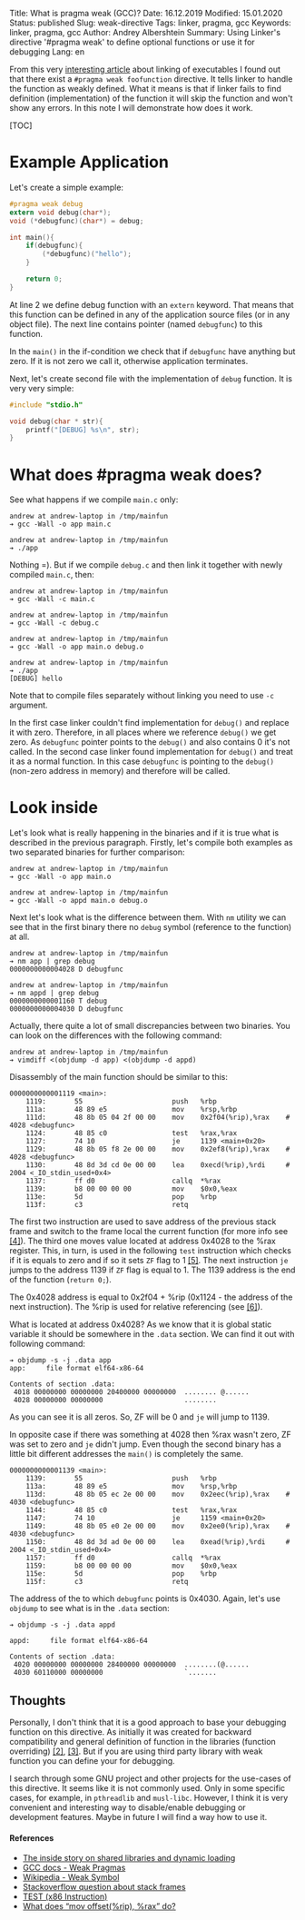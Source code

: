Title: What is pragma weak (GCC)?
Date: 16.12.2019
Modified: 15.01.2020
Status: published
Slug: weak-directive
Tags: linker, pragma, gcc
Keywords: linker, pragma, gcc
Author: Andrey Albershtein
Summary: Using Linker's directive '#pragma weak' to define optional functions or use it for debugging
Lang: en

From this very [interesting article][1] about linking of executables I found out
that there exist a `#pragma weak foofunction` directive. It tells linker to
handle the function as weakly defined. What it means is that if linker
fails to find definition (implementation) of the function it will skip the
function and won't show any errors. In this note I will demonstrate how does it
work.

[TOC]

# Example Application

Let's create a simple example:

```c
#pragma weak debug
extern void debug(char*);
void (*debugfunc)(char*) = debug;

int main(){
    if(debugfunc){
        (*debugfunc)("hello");
    }

    return 0;
}
```

At line 2 we define debug function with an `extern` keyword. That means that
this function can be defined in any of the application source files (or in any
object file). The next line contains pointer (named `debugfunc`) to this
function.

In the `main()` in the if-condition we check that if `debugfunc` have anything
but zero. If it is not zero we call it, otherwise application terminates.

Next, let's create second file with the implementation of `debug` function. It
is very very simple:

```c
#include "stdio.h"

void debug(char * str){
    printf("[DEBUG] %s\n", str);
}
```

# What does #pragma weak does?

See what happens if we compile `main.c` only:

```shell
andrew at andrew-laptop in /tmp/mainfun
➔ gcc -Wall -o app main.c

andrew at andrew-laptop in /tmp/mainfun
➔ ./app
```

Nothing =). But if we compile `debug.c` and then link it together with newly
compiled `main.c`, then:

```shell
andrew at andrew-laptop in /tmp/mainfun
➔ gcc -Wall -c main.c

andrew at andrew-laptop in /tmp/mainfun
➔ gcc -Wall -c debug.c

andrew at andrew-laptop in /tmp/mainfun
➔ gcc -Wall -o app main.o debug.o

andrew at andrew-laptop in /tmp/mainfun
➔ ./app
[DEBUG] hello
```

Note that to compile files separately without linking you need to use `-c`
argument.

In the first case linker couldn't find implementation for `debug()` and replace it
with zero. Therefore, in all places where we reference `debug()` we get
zero. As `debugfunc` pointer points to the `debug()` and also contains 0 it's
not called.  In the second case linker found implementation for `debug()` and
treat it as a normal function. In this case `debugfunc` is pointing to the
`debug()` (non-zero address in memory) and therefore will be called.

# Look inside

Let's look what is really happening in the binaries and if it is true what is
described in the previous paragraph. Firstly, let's compile both examples as two
separated binaries for further comparison:

```shell
andrew at andrew-laptop in /tmp/mainfun
➔ gcc -Wall -o app main.o

andrew at andrew-laptop in /tmp/mainfun
➔ gcc -Wall -o appd main.o debug.o
```

Next let's look what is the difference between them. With `nm` utility we can see
that in the first binary there no `debug` symbol (reference to the function) at
all.

```shell
andrew at andrew-laptop in /tmp/mainfun
➔ nm app | grep debug
0000000000004028 D debugfunc

andrew at andrew-laptop in /tmp/mainfun
➔ nm appd | grep debug
0000000000001160 T debug
0000000000004030 D debugfunc
```

Actually, there quite a lot of small discrepancies between two binaries. You can
look on the differences with the following command:

```shell
andrew at andrew-laptop in /tmp/mainfun
➔ vimdiff <(objdump -d app) <(objdump -d appd)
```

Disassembly of the main function should be similar to this:

```text
0000000000001119 <main>:
    1119:       55                      push   %rbp
    111a:       48 89 e5                mov    %rsp,%rbp
    111d:       48 8b 05 04 2f 00 00    mov    0x2f04(%rip),%rax    # 4028 <debugfunc>
    1124:       48 85 c0                test   %rax,%rax
    1127:       74 10                   je     1139 <main+0x20>
    1129:       48 8b 05 f8 2e 00 00    mov    0x2ef8(%rip),%rax    # 4028 <debugfunc>
    1130:       48 8d 3d cd 0e 00 00    lea    0xecd(%rip),%rdi     # 2004 <_IO_stdin_used+0x4>
    1137:       ff d0                   callq  *%rax
    1139:       b8 00 00 00 00          mov    $0x0,%eax
    113e:       5d                      pop    %rbp
    113f:       c3                      retq
```

The first two instruction are used to save address of the previous stack frame
and switch to the frame local the current function (for more info see [\[4\]][4]).
The third one moves value located at address 0x4028 to the %rax register. This, in
turn, is used in the following `test` instruction which checks if it is equals
to zero and if so it sets `ZF` flag to 1 [\[5\]][5]. The next instruction `je`
jumps to the address 1139 if `ZF` flag is equal to 1. The 1139 address is the
end of the function (`return 0;`).

The 0x4028 address is equal to 0x2f04 + %rip (0x1124 - the address of the next
instruction). The %rip is used for relative referencing (see [\[6\]][6]).

What is located at address 0x4028? As we know that it is global static variable
it should be somewhere in the `.data` section. We can find it out with following
command:

```shell
➔ objdump -s -j .data app
app:     file format elf64-x86-64

Contents of section .data:
 4018 00000000 00000000 20400000 00000000  ........ @......
 4028 00000000 00000000                    ........
```

As you can see it is all zeros. So, ZF will be 0 and `je` will jump to 1139.

In opposite case if there was something at 4028 then %rax wasn't zero, ZF was set
to zero and `je` didn't jump. Even though the second binary has a little bit
different addresses the `main()` is completely the same.

```text
0000000000001139 <main>:
    1139:       55                      push   %rbp
    113a:       48 89 e5                mov    %rsp,%rbp
    113d:       48 8b 05 ec 2e 00 00    mov    0x2eec(%rip),%rax    # 4030 <debugfunc>
    1144:       48 85 c0                test   %rax,%rax
    1147:       74 10                   je     1159 <main+0x20>
    1149:       48 8b 05 e0 2e 00 00    mov    0x2ee0(%rip),%rax    # 4030 <debugfunc>
    1150:       48 8d 3d ad 0e 00 00    lea    0xead(%rip),%rdi     # 2004 <_IO_stdin_used+0x4>
    1157:       ff d0                   callq  *%rax
    1159:       b8 00 00 00 00          mov    $0x0,%eax
    115e:       5d                      pop    %rbp
    115f:       c3                      retq
```

The address of the to which `debugfunc` points is 0x4030. Again, let's use
`objdump` to see what is in the `.data` section:

```shell
➔ objdump -s -j .data appd

appd:     file format elf64-x86-64

Contents of section .data:
 4020 00000000 00000000 28400000 00000000  ........(@......
 4030 60110000 00000000                    `.......
```

## Thoughts

Personally, I don't think that it is a good approach to base your debugging
function on this directive. As initially it was created for backward
compatibility and general definition of function in the libraries (function
overriding) [\[2\]][2], [\[3\]][3]. But if you are using third party library
with weak function you can define your for debugging.

I search through some GNU project and other projects for the use-cases of this
directive. It seems like it is not commonly used. Only in some specific
cases, for example, in `pthreadlib` and `musl-libc`. However, I think it is very
convenient and interesting way to disable/enable debugging or development
features. Maybe in future I will find a way how to use it.

#### References

* [The inside story on shared libraries and dynamic loading][1]
* [GCC docs - Weak Pragmas][2]
* [Wikipedia - Weak Symbol][3]
* [Stackoverflow question about stack frames][4]
* [TEST (x86 Instruction)][5]
* [What does “mov offset(%rip), %rax” do?][6]

[1]: http://cseweb.ucsd.edu/~ricko/CSE131/the%20inside%20story%20on%20shared%20libraries%20and%20dynamic%20loading.pdf
[2]: https://gcc.gnu.org/onlinedocs/gcc/Weak-Pragmas.html
[3]: https://en.wikipedia.org/wiki/Weak_symbol
[4]: https://stackoverflow.com/questions/41912684/what-is-the-purpose-of-the-rbp-register-in-x86-64-assembler
[5]: https://en.wikipedia.org/wiki/TEST_(x86_instruction)
[6]: https://stackoverflow.com/questions/29421766/what-does-mov-offsetrip-rax-do

<script>
document.querySelector('div.highlight:nth-child(24)').setAttribute('style', 'margin: 0 -50px 0 -50px;')
document.querySelector('div.highlight:nth-child(31)').setAttribute('style', 'margin: 0 -50px 0 -50px;')
</script>
